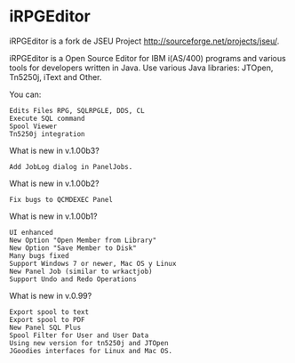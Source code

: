 # iRPGEditor
iRPGEditor is a fork de JSEU Project http://sourceforge.net/projects/jseu/.

iRPGEditor is a Open Source Editor for IBM i(AS/400) programs and various tools for developers written in Java.
Use various Java libraries: JTOpen, Tn5250j, iText and Other.

You can:

    Edits Files RPG, SQLRPGLE, DDS, CL 
    Execute SQL command
    Spool Viewer
    Tn5250j integration

What is new in v.1.00b3?

    Add JobLog dialog in PanelJobs.

What is new in v.1.00b2?

    Fix bugs to QCMDEXEC Panel

What is new in v.1.00b1?

    UI enhanced
    New Option "Open Member from Library"
    New Option "Save Member to Disk"
    Many bugs fixed
    Support Windows 7 or newer, Mac OS y Linux
    New Panel Job (similar to wrkactjob)
    Support Undo and Redo Operations

What is new in v.0.99?

    Export spool to text
    Export spool to PDF
    New Panel SQL Plus
    Spool Filter for User and User Data
    Using new version for tn5250j and JTOpen
    JGoodies interfaces for Linux and Mac OS.

